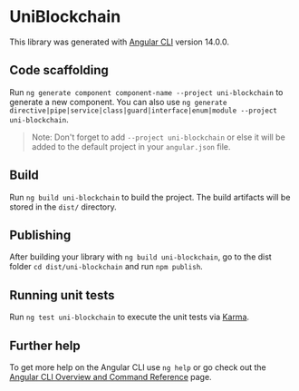 # UniBlockchain

This library was generated with [Angular CLI](https://github.com/angular/angular-cli) version 14.0.0.

## Code scaffolding

Run `ng generate component component-name --project uni-blockchain` to generate a new component. You can also use `ng generate directive|pipe|service|class|guard|interface|enum|module --project uni-blockchain`.
> Note: Don't forget to add `--project uni-blockchain` or else it will be added to the default project in your `angular.json` file. 

## Build

Run `ng build uni-blockchain` to build the project. The build artifacts will be stored in the `dist/` directory.

## Publishing

After building your library with `ng build uni-blockchain`, go to the dist folder `cd dist/uni-blockchain` and run `npm publish`.

## Running unit tests

Run `ng test uni-blockchain` to execute the unit tests via [Karma](https://karma-runner.github.io).

## Further help

To get more help on the Angular CLI use `ng help` or go check out the [Angular CLI Overview and Command Reference](https://angular.io/cli) page.
